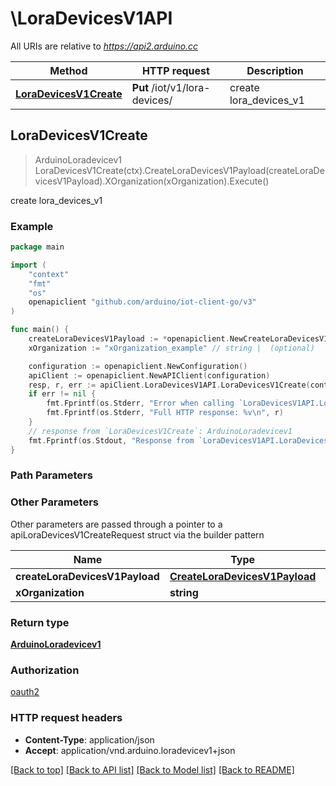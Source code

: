 # \LoraDevicesV1API

All URIs are relative to *https://api2.arduino.cc*

Method | HTTP request | Description
------------- | ------------- | -------------
[**LoraDevicesV1Create**](LoraDevicesV1API.md#LoraDevicesV1Create) | **Put** /iot/v1/lora-devices/ | create lora_devices_v1



## LoraDevicesV1Create

> ArduinoLoradevicev1 LoraDevicesV1Create(ctx).CreateLoraDevicesV1Payload(createLoraDevicesV1Payload).XOrganization(xOrganization).Execute()

create lora_devices_v1



### Example

```go
package main

import (
	"context"
	"fmt"
	"os"
	openapiclient "github.com/arduino/iot-client-go/v3"
)

func main() {
	createLoraDevicesV1Payload := *openapiclient.NewCreateLoraDevicesV1Payload("App_example", "Eui_example", "FrequencyPlan_example", "Name_example", "Type_example", "UserId_example") // CreateLoraDevicesV1Payload | 
	xOrganization := "xOrganization_example" // string |  (optional)

	configuration := openapiclient.NewConfiguration()
	apiClient := openapiclient.NewAPIClient(configuration)
	resp, r, err := apiClient.LoraDevicesV1API.LoraDevicesV1Create(context.Background()).CreateLoraDevicesV1Payload(createLoraDevicesV1Payload).XOrganization(xOrganization).Execute()
	if err != nil {
		fmt.Fprintf(os.Stderr, "Error when calling `LoraDevicesV1API.LoraDevicesV1Create``: %v\n", err)
		fmt.Fprintf(os.Stderr, "Full HTTP response: %v\n", r)
	}
	// response from `LoraDevicesV1Create`: ArduinoLoradevicev1
	fmt.Fprintf(os.Stdout, "Response from `LoraDevicesV1API.LoraDevicesV1Create`: %v\n", resp)
}
```

### Path Parameters



### Other Parameters

Other parameters are passed through a pointer to a apiLoraDevicesV1CreateRequest struct via the builder pattern


Name | Type | Description  | Notes
------------- | ------------- | ------------- | -------------
 **createLoraDevicesV1Payload** | [**CreateLoraDevicesV1Payload**](CreateLoraDevicesV1Payload.md) |  | 
 **xOrganization** | **string** |  | 

### Return type

[**ArduinoLoradevicev1**](ArduinoLoradevicev1.md)

### Authorization

[oauth2](../README.md#oauth2)

### HTTP request headers

- **Content-Type**: application/json
- **Accept**: application/vnd.arduino.loradevicev1+json

[[Back to top]](#) [[Back to API list]](../README.md#documentation-for-api-endpoints)
[[Back to Model list]](../README.md#documentation-for-models)
[[Back to README]](../README.md)

